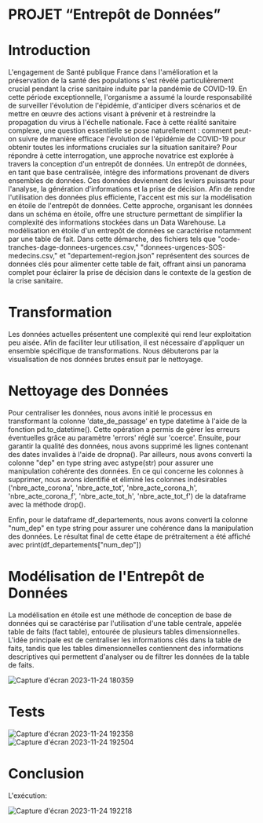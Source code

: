 # PROJET “Entrepôt de Données”

# Introduction

L'engagement de Santé publique France dans l'amélioration et la préservation de la santé des populations s'est révélé particulièrement crucial pendant la crise sanitaire induite par la pandémie de COVID-19. En cette période exceptionnelle, l'organisme a assumé la lourde responsabilité de surveiller l'évolution de l'épidémie, d'anticiper divers scénarios et de mettre en œuvre des actions visant à prévenir et à restreindre la propagation du virus à l'échelle nationale.
Face à cette réalité sanitaire complexe, une question essentielle se pose naturellement : comment peut-on suivre de manière efficace l'évolution de l'épidémie de COVID-19 pour obtenir toutes les informations cruciales sur la situation sanitaire?
Pour répondre à cette interrogation, une approche novatrice est explorée à travers la conception d'un entrepôt de données. Un entrepôt de données, en tant que base centralisée, intègre des informations provenant de divers ensembles de données. Ces données deviennent des leviers puissants pour l'analyse, la génération d'informations et la prise de décision.
Afin de rendre l'utilisation des données plus efficiente, l'accent est mis sur la modélisation en étoile de l'entrepôt de données. Cette approche, organisant les données dans un schéma en étoile, offre une structure permettant de simplifier la complexité des informations stockées dans un Data Warehouse.
La modélisation en étoile d'un entrepôt de données se caractérise notamment par une table de fait. Dans cette démarche, des fichiers tels que "code-tranches-dage-donnees-urgences.csv," "donnees-urgences-SOS-medecins.csv," et "departement-region.json" représentent des sources de données clés pour alimenter cette table de fait, offrant ainsi un panorama complet pour éclairer la prise de décision dans le contexte de la gestion de la crise sanitaire.


# Transformation 

Les données actuelles présentent une complexité qui rend leur exploitation peu aisée. Afin de faciliter leur utilisation, il est nécessaire d'appliquer un ensemble spécifique de transformations. Nous débuterons par la visualisation de nos données brutes ensuit par le nettoyage.

# Nettoyage des Données
Pour centraliser les données, nous avons initié le processus en transformant la colonne 'date_de_passage' en type datetime à l'aide de la fonction pd.to_datetime(). Cette opération a permis de gérer les erreurs éventuelles grâce au paramètre 'errors' réglé sur 'coerce'. Ensuite, pour garantir la qualité des données, nous avons supprimé les lignes contenant des dates invalides à l'aide de dropna().
Par ailleurs, nous avons converti la colonne "dep" en type string avec astype(str) pour assurer une manipulation cohérente des données.
En ce qui concerne les colonnes à supprimer, nous avons identifié et éliminé les colonnes indésirables ('nbre_acte_corona', 'nbre_acte_tot', 'nbre_acte_corona_h', 'nbre_acte_corona_f', 'nbre_acte_tot_h', 'nbre_acte_tot_f') de la dataframe avec la méthode drop().
   

Enfin, pour le dataframe df_departements, nous avons converti la colonne "num_dep" en type string pour assurer une cohérence dans la manipulation des données. Le résultat final de cette étape de prétraitement a été affiché avec print(df_departements["num_dep"])



# Modélisation de l'Entrepôt de Données
La modélisation en étoile est une méthode de conception de base de données qui se caractérise par l'utilisation d'une table centrale, appelée table de faits (fact table), entourée de plusieurs tables dimensionnelles. L'idée principale est de centraliser les informations clés dans la table de faits, tandis que les tables dimensionnelles contiennent des informations descriptives qui permettent d'analyser ou de filtrer les données de la table de faits.


![Capture d'écran 2023-11-24 180359](https://github.com/sarah-bouzabal/Porojet_IDD/assets/96074783/b8c1a674-49a3-4abd-a5df-cc656a774641)  

# Tests  

![Capture d'écran 2023-11-24 192358](https://github.com/sarah-bouzabal/Porojet_IDD/assets/96074783/b47498b2-ed6a-465c-86bd-f1191811a57a)
![Capture d'écran 2023-11-24 192504](https://github.com/sarah-bouzabal/Porojet_IDD/assets/96074783/a8bd024b-bed1-4bd8-a8d7-d4dc0f537d8d)

 
# Conclusion
L'exécution:

![Capture d'écran 2023-11-24 192218](https://github.com/sarah-bouzabal/Porojet_IDD/assets/96074783/a8ece89f-f73c-4eb4-8099-c32801001833)






